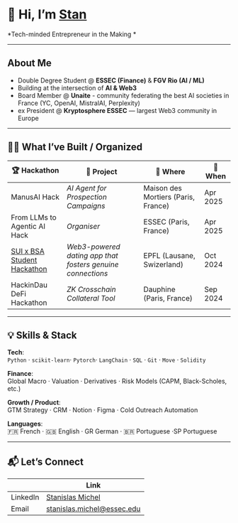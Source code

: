 # 👋 Hi, I’m [Stan](https://www.linkedin.com/in/stanislas-michel/)
*Tech-minded Entrepreneur in the Making *

---

## About Me  
- Double Degree Student @ **ESSEC (Finance)** & **FGV Rio (AI / ML)**  
- Building at the intersection of **AI & Web3**
- Board Member @ **Unaite** - community federating the best AI societies in France (YC, OpenAI, MistralAI, Perplexity) 
- ex President @ **Kryptosphere ESSEC** — largest Web3 community in Europe

---

## 🧑‍💻 What I’ve Built / Organized  

| 🏆 Hackathon                              | 🧠 Project                                | 📍 Where          | 📅 When       |
|------------------------------------------|-------------------------------------------|-------------------|---------------|
| ManusAI Hack                       | *AI Agent for Prospection Campaigns*      | Maison des Mortiers (Paris, France)         | Apr 2025     |
| From LLMs to Agentic AI Hack                 | *Organiser*           | ESSEC (Paris, France)         | Apr 2025      |
| [SUI x BSA Student Hackathon](https://sui-x-bsa-student-hackathon-v.devfolio.co/) | *Web3-powered dating app that fosters genuine connections*      | EPFL (Lausane, Swizerland)     | Oct 2024      |
| HackinDau DeFi Hackathon                     | *ZK Crosschain Collateral Tool*           | Dauphine (Paris, France)         | Sep 2024      |


---

## 💡 Skills & Stack  

**Tech**:  
`Python` · `scikit-learn`· `Pytorch`· `LangChain` · `SQL` · `Git`  · `Move`  · `Solidity`  

**Finance**:  
Global Macro · Valuation · Derivatives · Risk Models (CAPM, Black-Scholes, etc.)

**Growth / Product**:  
GTM Strategy · CRM · Notion · Figma · Cold Outreach Automation  

**Languages**:  
🇫🇷 French · 🇬🇧 English · GR German · 🇧🇷 Portuguese ·SP Portuguese 

---

## 📬 Let’s Connect  

|   | Link                                                       |
|-----------|------------------------------------------------------------|
| LinkedIn  | [Stanislas Michel](https://www.linkedin.com/in/stanislas-michel/) |
| Email     | stanislas.michel@essec.edu                                 |
